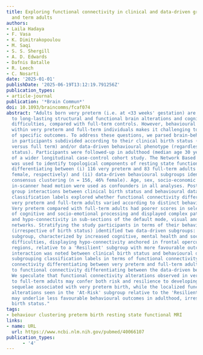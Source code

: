 ```yaml
---
title: Exploring functional connectivity in clinical and data-driven groups of preterm
  and term adults
authors:
- Laila Hadaya
- F. Vasa
- K. Dimitrakopoulou
- M. Saqi
- S. S. Shergill
- A. D. Edwards
- Dafnis Batalle
- R. Leech
- C. Nosarti
date: '2025-01-01'
publishDate: '2025-06-19T13:12:19.791256Z'
publication_types:
- article-journal
publication: '*Brain Commun*'
doi: 10.1093/braincomms/fcaf074
abstract: "Adults born very preterm (i.e. at <33 weeks' gestation) are more susceptible
  to long-lasting structural and functional brain alterations and cognitive and socio-emotional
  difficulties, compared with full-term controls. However, behavioural heterogeneity
  within very preterm and full-term individuals makes it challenging to find biomarkers
  of specific outcomes. To address these questions, we parsed brain-behaviour heterogeneity
  in participants subdivided according to their clinical birth status (very preterm
  versus full term) and/or data-driven behavioural phenotype (regardless of birth
  status). Participants were followed-up in adulthood (median age 30 years) as part
  of a wider longitudinal case-control cohort study. The Network Based Statistic approach
  was used to identify topological components of resting state functional connectivity
  differentiating between (i) 116 very preterm and 83 full-term adults (43% and 57%
  female, respectively) and (ii) data-driven behavioural subgroups identified using
  consensus clustering (n = 156, 46% female). Age, sex, socio-economic status and
  in-scanner head motion were used as confounders in all analyses. Post hoc two-way
  group interactions between clinical birth status and behavioural data-driven subgrouping
  classification labels explored whether functional connectivity differences between
  very preterm and full-term adults varied according to distinct behavioural outcomes.
  Very preterm compared with full-term adults had poorer scores in selective measures
  of cognitive and socio-emotional processing and displayed complex patterns of hyper-
  and hypo-connectivity in sub-sections of the default mode, visual and ventral attention
  networks. Stratifying the study participants in terms of their behavioural profiles
  (irrespective of birth status) identified two data-driven subgroups: an 'At-Risk'
  subgroup, characterized by increased cognitive, mental health and socio-emotional
  difficulties, displaying hypo-connectivity anchored in frontal opercular and insular
  regions, relative to a 'Resilient' subgroup with more favourable outcomes. No significant
  interaction was noted between clinical birth status and behavioural data-driven
  subgrouping classification labels in terms of functional connectivity. Functional
  connectivity differentiating between very preterm and full-term adults was dissimilar
  to functional connectivity differentiating between the data-driven behavioural subgroups.
  We speculate that functional connectivity alterations observed in very preterm relative
  to full-term adults may confer both risk and resilience to developing behavioural
  sequelae associated with very preterm birth, while the localized functional connectivity
  alterations seen in the 'At-Risk' subgroup relative to the 'Resilient' subgroup
  may underlie less favourable behavioural outcomes in adulthood, irrespective of
  birth status."
tags:
- behaviour clustering preterm birth resting state functional MRI
links:
- name: URL
  url: https://www.ncbi.nlm.nih.gov/pubmed/40066107
publication_types:
      - '4'  
---
```

